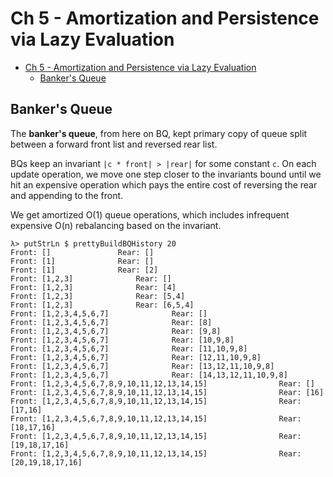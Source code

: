 # Ch 5 - Amortization and Persistence via Lazy Evaluation

- [Ch 5 - Amortization and Persistence via Lazy Evaluation](#ch-5---amortization-and-persistence-via-lazy-evaluation)
  - [Banker's Queue](#bankers-queue)

## Banker's Queue

The **banker's queue**, from here on BQ, kept primary copy of queue split between a forward front list and reversed rear list.

BQs keep an invariant `|c * front| > |rear|` for some constant `c`. On each update operation, we move one step closer to the invariants bound until we hit an expensive operation which pays the entire cost of reversing the rear and appending to the front.

We get amortized O(1) queue operations, which includes infrequent expensive O(n) rebalancing based on the invariant.

```
λ> putStrLn $ prettyBuildBQHistory 20
Front: []				Rear: []
Front: [1]				Rear: []
Front: [1]				Rear: [2]
Front: [1,2,3]				Rear: []
Front: [1,2,3]				Rear: [4]
Front: [1,2,3]				Rear: [5,4]
Front: [1,2,3]				Rear: [6,5,4]
Front: [1,2,3,4,5,6,7]				Rear: []
Front: [1,2,3,4,5,6,7]				Rear: [8]
Front: [1,2,3,4,5,6,7]				Rear: [9,8]
Front: [1,2,3,4,5,6,7]				Rear: [10,9,8]
Front: [1,2,3,4,5,6,7]				Rear: [11,10,9,8]
Front: [1,2,3,4,5,6,7]				Rear: [12,11,10,9,8]
Front: [1,2,3,4,5,6,7]				Rear: [13,12,11,10,9,8]
Front: [1,2,3,4,5,6,7]				Rear: [14,13,12,11,10,9,8]
Front: [1,2,3,4,5,6,7,8,9,10,11,12,13,14,15]				Rear: []
Front: [1,2,3,4,5,6,7,8,9,10,11,12,13,14,15]				Rear: [16]
Front: [1,2,3,4,5,6,7,8,9,10,11,12,13,14,15]				Rear: [17,16]
Front: [1,2,3,4,5,6,7,8,9,10,11,12,13,14,15]				Rear: [18,17,16]
Front: [1,2,3,4,5,6,7,8,9,10,11,12,13,14,15]				Rear: [19,18,17,16]
Front: [1,2,3,4,5,6,7,8,9,10,11,12,13,14,15]				Rear: [20,19,18,17,16]
```
